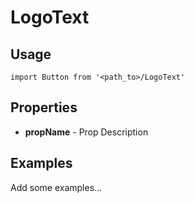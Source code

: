 # LogoText

## Usage

```
import Button from '<path_to>/LogoText'
```

## Properties

- **propName** - Prop Description

## Examples

Add some examples...
